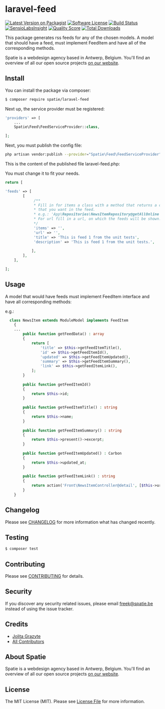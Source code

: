 # laravel-feed

[![Latest Version on Packagist](https://img.shields.io/packagist/v/spatie/laravel-feed.svg?style=flat-square)](https://packagist.org/packages/spatie/laravel-feed)
[![Software License](https://img.shields.io/badge/license-MIT-brightgreen.svg?style=flat-square)](LICENSE.md)
[![Build Status](https://img.shields.io/travis/spatie/laravel-feed/master.svg?style=flat-square)](https://travis-ci.org/spatie/laravel-feed)
[![SensioLabsInsight](https://img.shields.io/sensiolabs/i/2e3adb82-65db-4874-b1f9-ccea2cbe3d0b.svg?style=flat-square)](https://insight.sensiolabs.com/projects/2e3adb82-65db-4874-b1f9-ccea2cbe3d0b)
[![Quality Score](https://img.shields.io/scrutinizer/g/spatie/laravel-feed.svg?style=flat-square)](https://scrutinizer-ci.com/g/spatie/laravel-feed)
[![Total Downloads](https://img.shields.io/packagist/dt/spatie/laravel-feed.svg?style=flat-square)](https://packagist.org/packages/spatie/laravel-feed)

This package generates rss feeds for any of the chosen models. A model that should have a feed, must implement FeedItem and have all of the corresponding methods.

Spatie is a webdesign agency based in Antwerp, Belgium. You'll find an overview of all our open source projects [on our website](https://spatie.be/opensource).

## Install

You can install the package via composer:
``` bash
$ composer require spatie/laravel-feed
```

Next up, the service provider must be registered:

```php
'providers' => [
    ...
    Spatie\Feed\FeedServiceProvider::class,

];
```

Next, you must publish the config file:

```bash
php artisan vendor:publish --provider="Spatie\Feed\FeedServiceProvider"
```

This is the content of the published file laravel-feed.php:

You must change it to fit your needs.

```php
return [

'feeds' => [
        [
             /**
             * Fill in for items a class with a method that returns a collection of items
             * that you want in the feed.
             * e.g.: 'App\Repositories\NewsItemRepository@getAllOnline'
             * For url fill in a url, on which the feeds will be shown.
             */
             'items' => '',
             'url' => '', 
             'title' => 'This is feed 1 from the unit tests',
             'description' => 'This is feed 1 from the unit tests.',
        
            ],
        ],
    ],

];
```

## Usage

A model that would have feeds must implement FeedItem interface and have all corresponding methods:

e.g.:
``` php
  class NewsItem extends ModuleModel implements FeedItem
    {
    ...
        public function getFeedData() : array
        {
            return [
                'title' => $this->getFeedItemTitle(),
                'id' => $this->getFeedItemId(),
                'updated' => $this->getFeedItemUpdated(),
                'summary' => $this->getFeedItemSummary(),
                'link' => $this->getFeedItemLink(),
            ];
        }
  
        public function getFeedItemId()
        {
            return $this->id;
        }
  
        public function getFeedItemTitle() : string
        {
            return $this->name;
        }
  
        public function getFeedItemSummary() : string
        {
            return $this->present()->excerpt;
        }
  
        public function getFeedItemUpdated() : Carbon
        {
            return $this->updated_at;
        }
  
        public function getFeedItemLink() : string
        {
            return action('Front\NewsItemController@detail', [$this->url]);
        }
    }
```

## Changelog

Please see [CHANGELOG](CHANGELOG.md) for more information what has changed recently.

## Testing

``` bash
$ composer test
```

## Contributing

Please see [CONTRIBUTING](CONTRIBUTING.md) for details.

## Security

If you discover any security related issues, please email freek@spatie.be instead of using the issue tracker.

## Credits

- [Jolita Grazyte](https://github.com/JolitaGrazyte)
- [All Contributors](../../contributors)

## About Spatie
Spatie is a webdesign agency based in Antwerp, Belgium. You'll find an overview of all our open source projects [on our website](https://spatie.be/opensource).

## License

The MIT License (MIT). Please see [License File](LICENSE.md) for more information.

